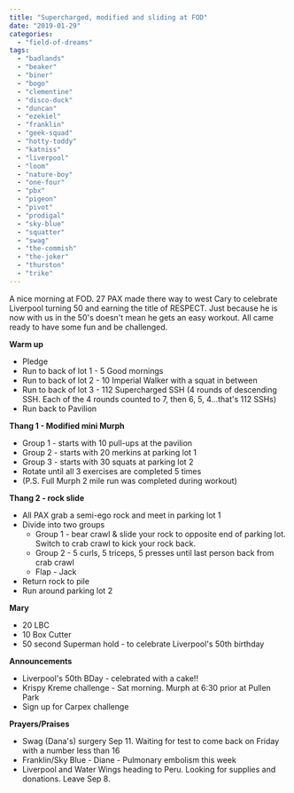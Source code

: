 ```yaml
---
title: "Supercharged, modified and sliding at FOD"
date: "2019-01-29"
categories: 
  - "field-of-dreams"
tags: 
  - "badlands"
  - "beaker"
  - "biner"
  - "bogo"
  - "clementine"
  - "disco-duck"
  - "duncan"
  - "ezekiel"
  - "franklin"
  - "geek-squad"
  - "hotty-toddy"
  - "katniss"
  - "liverpool"
  - "loom"
  - "nature-boy"
  - "one-four"
  - "pbx"
  - "pigeon"
  - "pivot"
  - "prodigal"
  - "sky-blue"
  - "squatter"
  - "swag"
  - "the-commish"
  - "the-joker"
  - "thurston"
  - "trike"
---
```


A nice morning at FOD. 27 PAX made there way to west Cary to celebrate Liverpool turning 50 and earning the title of RESPECT. Just because he is now with us in the 50's doesn't mean he gets an easy workout. All came ready to have some fun and be challenged.

**Warm up**

- Pledge
- Run to back of lot 1 - 5 Good mornings
- Run to back of lot 2 - 10 Imperial Walker with a squat in between
- Run to back of lot 3 - 112 Supercharged SSH (4 rounds of descending SSH. Each of the 4 rounds counted to 7, then 6, 5, 4...that's 112 SSHs)
- Run back to Pavilion

**Thang 1 - Modified mini Murph**

- Group 1 - starts with 10 pull-ups at the pavilion
- Group 2 - starts with 20 merkins at parking lot 1
- Group 3 - starts with 30 squats at parking lot 2
- Rotate until all 3 exercises are completed 5 times
- (P.S. Full Murph 2 mile run was completed during workout)

**Thang 2 - rock slide**

- All PAX grab a semi-ego rock and meet in parking lot 1
- Divide into two groups
    - Group 1 - bear crawl & slide your rock to opposite end of parking lot. Switch to crab crawl to kick your rock back.
    - Group 2 - 5 curls, 5 triceps, 5 presses until last person back from crab crawl
    - Flap - Jack
- Return rock to pile
- Run around parking lot 2

**Mary**

- 20 LBC
- 10 Box Cutter
- 50 second Superman hold - to celebrate Liverpool's 50th birthday

**Announcements**

- Liverpool's 50th BDay - celebrated with a cake!!
- Krispy Kreme challenge - Sat morning. Murph at 6:30 prior at Pullen Park
- Sign up for Carpex challenge

**Prayers/Praises**

- Swag (Dana's) surgery Sep 11. Waiting for test to come back on Friday with a number less than 16
- Franklin/Sky Blue - Diane - Pulmonary embolism this week
- Liverpool and Water Wings heading to Peru. Looking for supplies and donations. Leave Sep 8.
